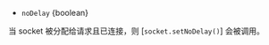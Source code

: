 <!-- YAML
added: v0.5.9
-->

* `noDelay` {boolean}

当 socket 被分配给请求且已连接，则 [`socket.setNoDelay()`] 会被调用。

